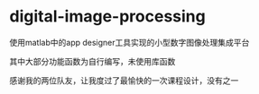 # digital-image-processing

使用matlab中的app designer工具实现的小型数字图像处理集成平台

其中大部分功能函数为自行编写，未使用库函数

感谢我的两位队友，让我度过了最愉快的一次课程设计，没有之一
